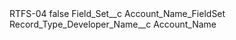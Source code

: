 <?xml version="1.0" encoding="UTF-8"?>
<CustomMetadata xmlns="http://soap.sforce.com/2006/04/metadata" xmlns:xsi="http://www.w3.org/2001/XMLSchema-instance" xmlns:xsd="http://www.w3.org/2001/XMLSchema">
    <label>RTFS-04</label>
    <protected>false</protected>
    <values>
        <field>Field_Set__c</field>
        <value xsi:type="xsd:string">Account_Name_FieldSet</value>
    </values>
    <values>
        <field>Record_Type_Developer_Name__c</field>
        <value xsi:type="xsd:string">Account_Name</value>
    </values>
</CustomMetadata>
